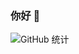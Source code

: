 ### 你好 👋

<!--
**wy414012/wy414012** 是一个 ✨ _特别_ ✨ 的仓库，因为它的 `README.md` 文件（就是这个文件）会显示在你的 GitHub 个人主页上。

以下是一些可以让你开始的想法：

- 🔭 我目前正在从事...
- 🌱 我目前正在学习...
- 👯 我希望在...方面进行合作
- 🤔 我需要帮助...
- 💬 可以问我关于...
- 📫 如何联系我：...
- 😄 人称代词：...
- ⚡ 有趣的事实：...
-->

![GitHub 统计](https://github-readme-stats.vercel.app/api?username=wy414012&count_private=true&show_icons=true&include_all_commits=true)
